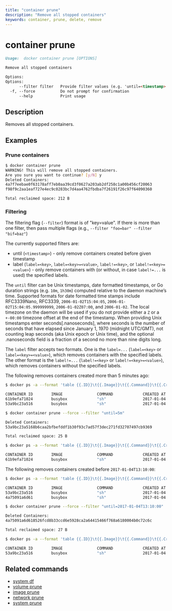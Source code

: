 ```yaml
---
title: "container prune"
description: "Remove all stopped containers"
keywords: container, prune, delete, remove
---
```


<!-- This file is maintained within the docker/cli GitHub
     repository at https://github.com/docker/cli/. Make all
     pull requests against that repo. If you see this file in
     another repository, consider it read-only there, as it will
     periodically be overwritten by the definitive file. Pull
     requests which include edits to this file in other repositories
     will be rejected.
-->

# container prune

```markdown
Usage:	docker container prune [OPTIONS]

Remove all stopped containers

Options:
Options:
      --filter filter   Provide filter values (e.g. 'until=<timestamp>')
  -f, --force           Do not prompt for confirmation
      --help            Print usage
```

## Description

Removes all stopped containers.

## Examples

### Prune containers

```bash
$ docker container prune
WARNING! This will remove all stopped containers.
Are you sure you want to continue? [y/N] y
Deleted Containers:
4a7f7eebae0f63178aff7eb0aa39cd3f0627a203ab2df258c1a00b456cf20063
f98f9c2aa1eaf727e4ec9c0283bc7d4aa4762fbdba7f26191f26c97f64090360

Total reclaimed space: 212 B
```

### Filtering

The filtering flag (`--filter`) format is of "key=value". If there is more
than one filter, then pass multiple flags (e.g., `--filter "foo=bar" --filter "bif=baz"`)

The currently supported filters are:

* until (`<timestamp>`) - only remove containers created before given timestamp
* label (`label=<key>`, `label=<key>=<value>`, `label!=<key>`, or `label!=<key>=<value>`) - only remove containers with (or without, in case `label!=...` is used) the specified labels.

The `until` filter can be Unix timestamps, date formatted
timestamps, or Go duration strings (e.g. `10m`, `1h30m`) computed
relative to the daemon machine’s time. Supported formats for date
formatted time stamps include RFC3339Nano, RFC3339, `2006-01-02T15:04:05`,
`2006-01-02T15:04:05.999999999`, `2006-01-02Z07:00`, and `2006-01-02`. The local
timezone on the daemon will be used if you do not provide either a `Z` or a
`+-00:00` timezone offset at the end of the timestamp.  When providing Unix
timestamps enter seconds[.nanoseconds], where seconds is the number of seconds
that have elapsed since January 1, 1970 (midnight UTC/GMT), not counting leap
seconds (aka Unix epoch or Unix time), and the optional .nanoseconds field is a
fraction of a second no more than nine digits long.

The `label` filter accepts two formats. One is the `label=...` (`label=<key>` or `label=<key>=<value>`),
which removes containers with the specified labels. The other
format is the `label!=...` (`label!=<key>` or `label!=<key>=<value>`), which removes
containers without the specified labels.

The following removes containers created more than 5 minutes ago:

```bash
$ docker ps -a --format 'table {{.ID}}\t{{.Image}}\t{{.Command}}\t{{.CreatedAt}}\t{{.Status}}'

CONTAINER ID        IMAGE               COMMAND             CREATED AT                      STATUS
61b9efa71024        busybox             "sh"                2017-01-04 13:23:33 -0800 PST   Exited (0) 41 seconds ago
53a9bc23a516        busybox             "sh"                2017-01-04 13:11:59 -0800 PST   Exited (0) 12 minutes ago

$ docker container prune --force --filter "until=5m"

Deleted Containers:
53a9bc23a5168b6caa2bfbefddf1b30f93c7ad57f3dec271fd32707497cb9369

Total reclaimed space: 25 B

$ docker ps -a --format 'table {{.ID}}\t{{.Image}}\t{{.Command}}\t{{.CreatedAt}}\t{{.Status}}'

CONTAINER ID        IMAGE               COMMAND             CREATED AT                      STATUS
61b9efa71024        busybox             "sh"                2017-01-04 13:23:33 -0800 PST   Exited (0) 44 seconds ago
```

The following removes containers created before `2017-01-04T13:10:00`:

```bash
$ docker ps -a --format 'table {{.ID}}\t{{.Image}}\t{{.Command}}\t{{.CreatedAt}}\t{{.Status}}'

CONTAINER ID        IMAGE               COMMAND             CREATED AT                      STATUS
53a9bc23a516        busybox             "sh"                2017-01-04 13:11:59 -0800 PST   Exited (0) 7 minutes ago
4a75091a6d61        busybox             "sh"                2017-01-04 13:09:53 -0800 PST   Exited (0) 9 minutes ago

$ docker container prune --force --filter "until=2017-01-04T13:10:00"

Deleted Containers:
4a75091a6d618526fcd8b33ccd6e5928ca2a64415466f768a6180004b0c72c6c

Total reclaimed space: 27 B

$ docker ps -a --format 'table {{.ID}}\t{{.Image}}\t{{.Command}}\t{{.CreatedAt}}\t{{.Status}}'

CONTAINER ID        IMAGE               COMMAND             CREATED AT                      STATUS
53a9bc23a516        busybox             "sh"                2017-01-04 13:11:59 -0800 PST   Exited (0) 9 minutes ago
```

## Related commands

* [system df](system_df.md)
* [volume prune](volume_prune.md)
* [image prune](image_prune.md)
* [network prune](network_prune.md)
* [system prune](system_prune.md)
